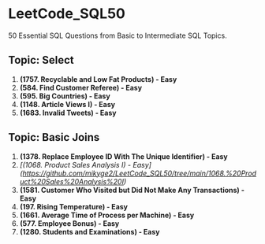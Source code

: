 # LeetCode_SQL50

50 Essential SQL Questions from Basic to Intermediate SQL Topics.

## Topic: Select

1. **(1757. Recyclable and Low Fat Products) - Easy**
2. **(584. Find Customer Referee) - Easy**
3. **(595. Big Countries) - Easy**
4. **(1148. Article Views I) - Easy**
5. **(1683. Invalid Tweets) - Easy**

## Topic: Basic Joins

1. **(1378. Replace Employee ID With The Unique Identifier) - Easy**
2. *[(1068. Product Sales Analysis I) - Easy] (https://github.com/mikyge2/LeetCode_SQL50/tree/main/1068.%20Product%20Sales%20Analysis%20I)*
3. **(1581. Customer Who Visited but Did Not Make Any Transactions) - Easy**
4. **(197. Rising Temperature) - Easy**
5. **(1661. Average Time of Process per Machine) - Easy**
6. **(577. Employee Bonus) - Easy**
7. **(1280. Students and Examinations) - Easy**
   

